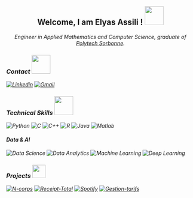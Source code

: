 <h2 align="center"> Welcome, I am Elyas Assili ! <img src="https://media.giphy.com/media/UQDSBzfyiBKvgFcSTw/giphy.gif"  width="50"></h2>
<p align="center"><em>Engineer in Applied Mathematics and Computer Science, graduate of <a href="https://www.polytech.sorbonne-universite.fr/">Polytech Sorbonne</a>.

### Contact <img src="https://media1.giphy.com/media/v1.Y2lkPTc5MGI3NjExaHhoMXAzZHg0anJudjl0a3hueGx2OXlhcm16cXN6OXM2NzB6ZDRuMyZlcD12MV9pbnRlcm5hbF9naWZfYnlfaWQmY3Q9Zw/65qzUZckzeWG1wugLW/giphy.gif" width="50">
[![Linkedin](https://custom-icon-badges.demolab.com/badge/Elyas%20Assili-0A66C2?logo=linkedin-white&logoColor=fff&link=https://www.linkedin.com/in/elyas-assili/)](https://www.linkedin.com/in/elyas-assili/)
[![Gmail](https://img.shields.io/badge/-Gmail-red?style=flat&logo=Gmail&labelColor=FFFFFF&link=mailto:elyasassili@gmail.com)](mailto:elyasassili@gmail.com) 
 
### Technical Skills <img src="https://media.giphy.com/media/fVWYFb7i0TCQukqgSe/giphy.gif" width="50">
![Python](https://img.shields.io/badge/-Python-3776AB?style=flat&logo=Python&labelColor=FFFFFF)
![C](https://img.shields.io/badge/-c-blue?logo=C&logoColor=white&style=flat)
![C++](https://img.shields.io/badge/-C++-blue?logo=cplusplus)
![R](https://img.shields.io/badge/-r-lightgrey?logo=R&logoColor=blue&style=flat)
![Java](https://img.shields.io/badge/Java-ED8B00?style=for-the-badge&logo=openjdk&logoColor=white&style=flat)
![Matlab](https://img.shields.io/badge/MATLAB-blue?style=flat&amp%3Blogo=MATLAB)

#### Data & AI 
![Data Science](https://img.shields.io/badge/-Data%20Science-0033CC?style=flat&logo=pandas&logoColor=white)
![Data Analytics](https://img.shields.io/badge/-Data%20Analytics-1D3557?style=flat&logo=tableau)
![Machine Learning](https://img.shields.io/badge/-Machine%20Learning-102230?style=flat&logo=scikit-learn)
![Deep Learning](https://img.shields.io/badge/-Deep%20Learning-FF6F00?style=flat&logo=tensorflow&logoColor=white)

### Projects <img src="https://media.giphy.com/media/KHF2LH5zMtGxHMC3wB/giphy.gif" width="35">
[![N-corps](https://github-readme-stats.vercel.app/api/pin/?username=Rudiio&repo=Projet-N-corps&theme=algolia&show_icons=tru)](https://github.com/Rudiio/Projet-N-corps)
[![Receipt-Total](https://github-readme-stats.vercel.app/api/pin/?username=elyas-elyas&repo=Receipt-Total-Extraction-using-a-Deep-Learning-approach&theme=algolia&show_icons=tru)](https://github.com/elyas-elyas/Receipt-Total-Extraction-using-a-Deep-Learning-approach) 
[![Spotify](https://github-readme-stats.vercel.app/api/pin/?username=elyas-elyas&repo=Spotify_Dataset_1921_2020_analyse&theme=algolia&show_icons=tru)](https://github.com/elyas-elyas/Spotify_Dataset_1921_2020_analyse)
[![Gestion-tarifs](https://github-readme-stats.vercel.app/api/pin/?username=elyas-elyas&repo=Gestion-de-Tarifs-des-vols&theme=algolia&show_icons=tru)](https://github.com/elyas-elyas/Gestion-de-Tarifs-des-vols)
